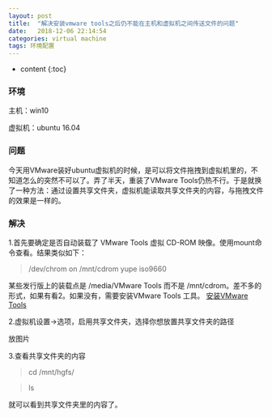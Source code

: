```yaml
---
layout: post
title:  "解决安装vmware tools之后仍不能在主机和虚拟机之间传送文件的问题"
date:   2018-12-06 22:14:54
categories: virtual machine
tags: 环境配置
---
```


* content
{:toc}




### 环境

主机：win10

虚拟机：ubuntu 16.04


### 问题

今天用VMware装好ubuntu虚拟机的时候，是可以将文件拖拽到虚拟机里的，不知道怎么的突然不可以了。弄了半天，重装了VMware Tools仍热不行。于是就换了一种方法：通过设置共享文件夹，虚拟机能读取共享文件夹的内容，与拖拽文件的效果是一样的。

### 解决

1.首先要确定是否自动装载了 VMware Tools 虚拟 CD-ROM 映像。使用mount命令查看。结果类似如下：

>  /dev/chrom on /mnt/cdrom yupe iso9660

某些发行版上的装载点是 /media/VMware Tools 而不是 /mnt/cdrom。差不多的形式，如果有看2。如果没有，需要安装VMware Tools 工具。
[安装VMware Tools](https://docs.vmware.com/cn/VMware-Workstation-Pro/15.0/com.vmware.ws.using.doc/GUID-08BB9465-D40A-4E16-9E15-8C016CC8166F.html)

2.虚拟机设置->选项，启用共享文件夹，选择你想放置共享文件夹的路径

放图片

3.查看共享文件夹的内容

> cd /mnt/hgfs/

> ls

就可以看到共享文件夹里的内容了。
